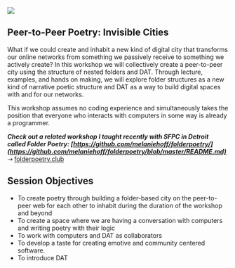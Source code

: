 ![](https://github.com/melaniehoff/Peer-to-Peer-Poetry/blob/master/folder-city.jpg)

## Peer-to-Peer Poetry: Invisible Cities

What if we could create and inhabit a new kind of digital city that transforms our online networks from something we passively receive to something we actively create? In this workshop we will collectively create a peer-to-peer city using the structure of nested folders and DAT. Through lecture, examples, and hands on making, we will explore folder structures as a new kind of narrative poetic structure and DAT as a way to build digital spaces with and for our networks.

This workshop assumes no coding experience and simultaneously takes the position that everyone who interacts with computers in some way is already a programmer.
 

**_Check out a related workshop I taught recently with SFPC in Detroit called Folder Poetry: [https://github.com/melaniehoff/folderpoetry/](https://github.com/melaniehoff/folderpoetry/blob/master/README.md)_**
⇢ [folderpoetry.club](http://www.folderpoetry.club)

## Session Objectives

- To create poetry through building a folder-based city on the peer-to-peer web for each other to inhabit during the duration of the workshop and beyond
- To create a space where we are having a conversation with computers and writing poetry with their logic
- To work with computers and DAT as collaborators
- To develop a taste for creating emotive and community centered software. 
- To introduce DAT


